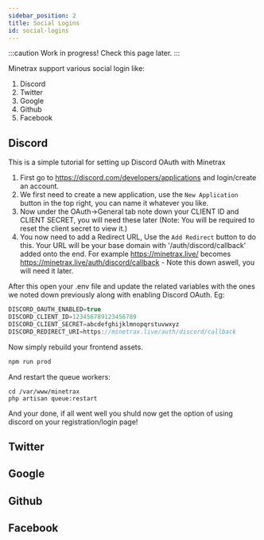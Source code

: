 ```yaml
---
sidebar_position: 2
title: Social Logins
id: social-logins
---
```


:::caution
Work in progress! Check this page later.
:::

Minetrax support various social login like:

 1. Discord
 2. Twitter
 3. Google
 4. Github
 5. Facebook

## Discord
This is a simple tutorial for setting up Discord OAuth with Minetrax

1. First go to https://discord.com/developers/applications and login/create an account.
2. We first need to create a new application, use the `New Application` button in the top right, you can name it whatever you like.
3. Now under the OAuth->General tab note down your CLIENT ID and CLIENT SECRET, you will need these later (Note: You will be required to reset the client secret to view it.)
4. You now need to add a Redirect URL, Use the `Add Redirect` button  to do this. Your URL will be your base domain with '/auth/discord/callback' added onto the end. For example https://minetrax.live/ becomes https://minetrax.live/auth/discord/callback - Note this down aswell, you will need it later.

After this open your .env file and update the related variables with the ones we noted down previously along with enabling Discord OAuth. Eg:

```js
DISCORD_OAUTH_ENABLED=true
DISCORD_CLIENT_ID=123456789123456789
DISCORD_CLIENT_SECRET=abcdefghijklmnopqrstuvwxyz
DISCORD_REDIRECT_URI=https://minetrax.live/auth/discord/callback
```

Now simply rebuild your frontend assets.

```bash
npm run prod
```

And restart the queue workers:

```
cd /var/www/minetrax
php artisan queue:restart
```

And your done, if all went well you shuld now get the option of using discord on your registration/login page!

## Twitter

## Google

## Github

## Facebook
